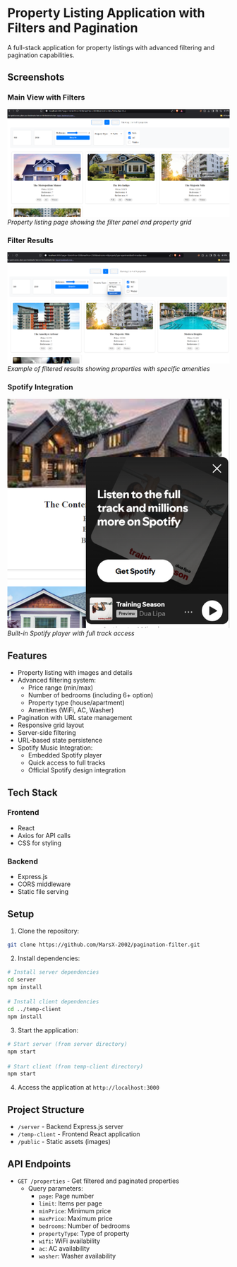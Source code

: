 # Property Listing Application with Filters and Pagination

A full-stack application for property listings with advanced filtering and pagination capabilities.

## Screenshots

### Main View with Filters
![Main View with Filters](docs/images/main-view.png)
*Property listing page showing the filter panel and property grid*

### Filter Results
![Filter Results](docs/images/filter-results.png)
*Example of filtered results showing properties with specific amenities*

### Spotify Integration
![Spotify Player](docs/images/spotify-view.png)
*Built-in Spotify player with full track access*

## Features

- Property listing with images and details
- Advanced filtering system:
  - Price range (min/max)
  - Number of bedrooms (including 6+ option)
  - Property type (house/apartment)
  - Amenities (WiFi, AC, Washer)
- Pagination with URL state management
- Responsive grid layout
- Server-side filtering
- URL-based state persistence
- Spotify Music Integration:
  - Embedded Spotify player
  - Quick access to full tracks
  - Official Spotify design integration

## Tech Stack

### Frontend
- React
- Axios for API calls
- CSS for styling

### Backend
- Express.js
- CORS middleware
- Static file serving

## Setup

1. Clone the repository:
```bash
git clone https://github.com/MarsX-2002/pagination-filter.git
```

2. Install dependencies:
```bash
# Install server dependencies
cd server
npm install

# Install client dependencies
cd ../temp-client
npm install
```

3. Start the application:
```bash
# Start server (from server directory)
npm start

# Start client (from temp-client directory)
npm start
```

4. Access the application at `http://localhost:3000`

## Project Structure

- `/server` - Backend Express.js server
- `/temp-client` - Frontend React application
- `/public` - Static assets (images)

## API Endpoints

- `GET /properties` - Get filtered and paginated properties
  - Query parameters:
    - `page`: Page number
    - `limit`: Items per page
    - `minPrice`: Minimum price
    - `maxPrice`: Maximum price
    - `bedrooms`: Number of bedrooms
    - `propertyType`: Type of property
    - `wifi`: WiFi availability
    - `ac`: AC availability
    - `washer`: Washer availability

